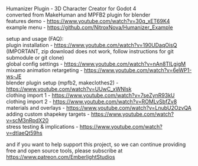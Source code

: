 Humanizer Plugin - 3D Character Creator for Godot 4  
converted from MakeHuman and MPFB2 plugin for blender  
features demo - https://www.youtube.com/watch?v=30q_xET69K4  
example menu - https://github.com/NitroxNova/Humanizer_Example  
  
setup and usage (FAQ):    
plugin installation - https://www.youtube.com/watch?v=190UDaqOisQ  (IMPORTANT, zip download does not work, follow instructions for git submodule or git clone)  
global config settings - https://www.youtube.com/watch?v=nAn8TILgigM  
mixamo animation retargeting - https://www.youtube.com/watch?v=6eWP1-ws-JE  
blender plugin setup (mpfb2, makeclothes2) - https://www.youtube.com/watch?v=UUwC_xWNlsk  
clothing import 1 - https://www.youtube.com/watch?v=7seZynR93kU  
clothing import 2 - https://www.youtube.com/watch?v=ROMLvSbfZv8  
materials and overlays - https://www.youtube.com/watch?v=LnubU2OzvQA  
adding custom shapekey targets - https://www.youtube.com/watch?v=scM3nRpdX20  
stress testing & implications - https://www.youtube.com/watch?v=dtIaeQt59hs  
  
and if you want to help support this project, so we can continue providing free and open source tools, please subscribe at https://www.patreon.com/EmberlightStudios  
